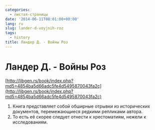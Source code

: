 ```yaml
---
categories:
  - листая-страницы
date: '2014-06-11T08:01:00+00:00'
lang: ru
slug: lander-d-voyjnih-roz
tags:
  - history
title: Ландер Д. - Войны Роз
---
```


# Ландер Д. - Войны Роз

[http://libgen.rs/book/index.php?md5=4854ba5d66adc5fe4d5495870043fa2c](http://libgen.rs/book/index.php?md5=4854ba5d66adc5fe4d5495870043fa2c)  

<!--more-->

1.  Книга представляет собой обширные отрывки из исторических документов, перемежающиеся редкими репликами автора.
2.  То есть её скорее следует отнести к хрестоматиям, нежели к исследованиям.
